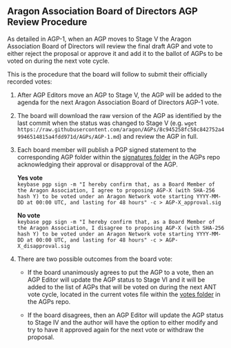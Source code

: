## Aragon Association Board of Directors AGP Review Procedure

As detailed in AGP-1, when an AGP moves to Stage V the Aragon Association Board of Directors will review the final draft AGP and vote to either reject the proposal or approve it and add it to the ballot of AGPs to be voted on during the next vote cycle.

This is the procedure that the board will follow to submit their officially recorded votes:

1. After AGP Editors move an AGP to Stage V, the AGP will be added to the agenda for the next Aragon Association Board of Directors AGP-1 vote.

2. The board will download the raw version of the AGP as identified by the last commit when the status was changed to Stage V (e.g. `wget https://raw.githubusercontent.com/aragon/AGPs/8c945258fc58c842752a49946514815a4fdd971d/AGPs/AGP-1.md`) and review the AGP in full.

3. Each board member will publish a PGP signed statement to the corresponding AGP folder within the [signatures folder](https://github.com/aragon/AGPs/tree/master/signatures) in the AGPs repo acknowledging their approval or disapproval of the AGP.

    **Yes vote**  
    `keybase pgp sign -m "I hereby confirm that, as a Board Member of the Aragon Association, I agree to proposing AGP-X (with SHA-256 hash Y) to be voted under an Aragon Network vote starting YYYY-MM-DD at 00:00 UTC, and lasting for 48 hours" -c > AGP-X_approval.sig`

    **No vote**  
    `keybase pgp sign -m "I hereby confirm that, as a Board Member of the Aragon Association, I disagree to proposing AGP-X (with SHA-256 hash Y) to be voted under an Aragon Network vote starting YYYY-MM-DD at 00:00 UTC, and lasting for 48 hours" -c > AGP-X_disapproval.sig`

4. There are two possible outcomes from the board vote:

    - If the board unanimously agrees to put the AGP to a vote, then an AGP Editor will update the AGP status to Stage VI and it will be added to the list of AGPs that will be voted on during the next ANT vote cycle, located in the current votes file within the [votes folder](https://github.com/aragon/AGPs/tree/master/votes) in the AGPs repo. 

    - If the board disagrees, then an AGP Editor will update the AGP status to Stage IV and the author will have the option to either modify and try to have it approved again for the next vote or withdraw the proposal.
